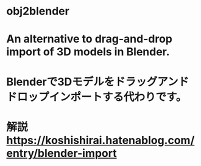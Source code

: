# obj2blender
# An alternative to drag-and-drop import of 3D models in Blender.
# Blenderで3Dモデルをドラッグアンドドロップインポートする代わりです。

# 解説 https://koshishirai.hatenablog.com/entry/blender-import
